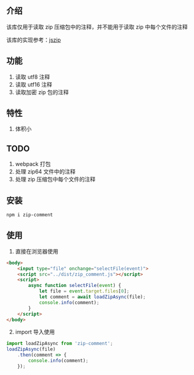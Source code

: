 ## 介绍
该库仅用于读取 zip 压缩包中的注释，并不能用于读取 zip 中每个文件的注释

该库的实现参考：[jszip](https://github.com/Stuk/jszip#readme)

## 功能
1. 读取 utf8 注释
2. 读取 utf16 注释
3. 读取加密 zip 包的注释

## 特性
1. 体积小

## TODO
1. webpack 打包
2. 处理 zip64 文件中的注释
3. 处理 zip 压缩包中每个文件的注释

## 安装
```bash
npm i zip-comment
```

## 使用
1. 直接在浏览器使用
```html
<body>
    <input type="file" onchange="selectFile(event)">
    <script src="../dist/zip_comment.js"></script>
    <script>
        async function selectFile(event) {
            let file = event.target.files[0];
            let comment = await loadZipAsync(file);
            console.info(comment);
        }
    </script>
</body>
```

2. import 导入使用
```javascript
import loadZipAsync from 'zip-comment';
loadZipAsync(file)
    .then(comment => {
        console.info(comment);
    });
```